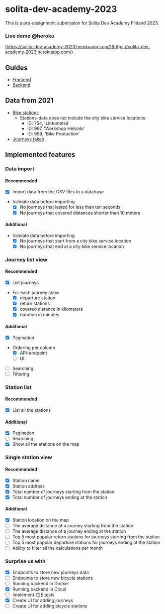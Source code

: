 # solita-dev-academy-2023
This is a pre-assignment submission for Solita Dev Academy Finland 2023.

### Live demo @heroku
[https://solita-dev-academy-2023.herokuapp.com/](https://solita-dev-academy-2023.herokuapp.com/)

## Guides
- [Frontend](frontend/README.md)
- [Backend](backend/README.md)

## Data from 2021

- [Bike stations](https://opendata.arcgis.com/datasets/726277c507ef4914b0aec3cbcfcbfafc_0.csv)
  - Stations-data does not include the city bike service locations:
    - ID: 754, 'Lintumetsä'
    - ID: 997, 'Workshop Helsinki'
    - ID: 999, 'Bike Production'
- [Journeys taken](https://dev.hsl.fi/citybikes/od-trips-2021/od-trips-2021.zip)

## Implemented features

### Data import

#### Recommended
- [x] Import data from the CSV files to a database
- Validate data before importing
  - [x] No journeys that lasted for less than ten seconds
  - [x] No journeys that covered distances shorter than 10 meters
  
#### Additional
- Validate data before importing
  - [x] No journeys that start from a city bike service location
  - [x] No journeys that end at a city bike service location

### Journey list view

#### Recommended
- [x] List journeys
- For each journey show
  - [x] departure station 
  - [x] return stations
  - [x] covered distance in kilometers
  - [x] duration in minutes

#### Additional
- [x] Pagination
- Ordering per column
  - [x] API-endpoint
  - [ ] UI
- [ ] Searching
- [ ] Filtering

### Station list

#### Recommended
- [x] List all the stations

#### Additional
- [x] Pagination
- [ ] Searching
- [x] Show all the stations on the map

### Single station view

#### Recommended
- [x] Station name
- [x] Station address
- [x] Total number of journeys starting from the station
- [x] Total number of journeys ending at the station

#### Additional
- [x] Station location on the map
- [ ] The average distance of a journey starting from the station
- [ ] The average distance of a journey ending at the station
- [ ] Top 5 most popular return stations for journeys starting from the station
- [ ] Top 5 most popular departure stations for journeys ending at the station
- [ ] Ability to filter all the calculations per month

### Surprise us with
- [x] Endpoints to store new journeys data
- [ ] Endpoints to store new bicycle stations
- [ ] Running backend in Docker
- [x] Running backend in Cloud
- [ ] Implement E2E tests
- [x] Create UI for adding journeys 
- [ ] Create UI for adding bicycle stations
